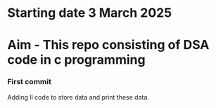# Starting date 3 March 2025
# Aim - This repo consisting of DSA code in c programming
<h3>First commit </h3>
Adding ll code to store data and print these data.
